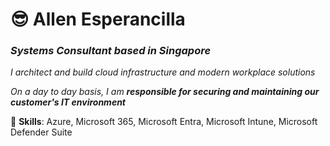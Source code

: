 # 😎 Allen Esperancilla

### _Systems Consultant based in Singapore_

_I architect and build cloud infrastructure and modern workplace solutions_

_On a day to day basis, I am **responsible for securing and maintaining our customer's IT environment**_

🦾 **Skills**: Azure, Microsoft 365, Microsoft Entra, Microsoft Intune, Microsoft Defender Suite
